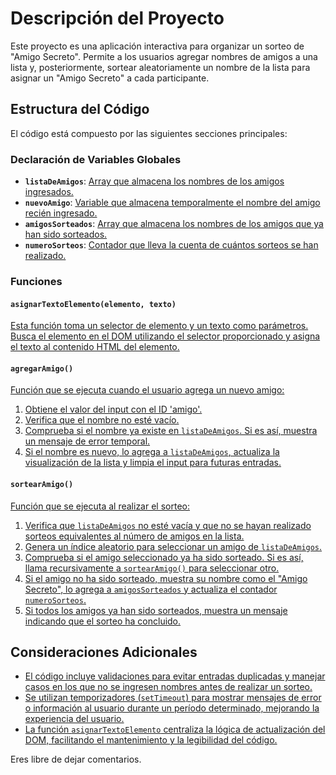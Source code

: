 # Descripción del Proyecto

Este proyecto es una aplicación interactiva para organizar un sorteo de "Amigo Secreto". Permite a los usuarios agregar nombres de amigos a una lista y, posteriormente, sortear aleatoriamente un nombre de la lista para asignar un "Amigo Secreto" a cada participante.

## Estructura del Código

El código está compuesto por las siguientes secciones principales:

### Declaración de Variables Globales

- **`listaDeAmigos`**: <u>Array que almacena los nombres de los amigos ingresados.</u>
- **`nuevoAmigo`**: <u>Variable que almacena temporalmente el nombre del amigo recién ingresado.</u>
- **`amigosSorteados`**: <u>Array que almacena los nombres de los amigos que ya han sido sorteados.</u>
- **`numeroSorteos`**: <u>Contador que lleva la cuenta de cuántos sorteos se han realizado.</u>

### Funciones

#### `asignarTextoElemento(elemento, texto)`

<u>Esta función toma un selector de elemento y un texto como parámetros. Busca el elemento en el DOM utilizando el selector proporcionado y asigna el texto al contenido HTML del elemento.</u>

#### `agregarAmigo()`

<u>Función que se ejecuta cuando el usuario agrega un nuevo amigo:</u>

1. <u>Obtiene el valor del input con el ID 'amigo'.</u>
2. <u>Verifica que el nombre no esté vacío.</u>
3. <u>Comprueba si el nombre ya existe en `listaDeAmigos`. Si es así, muestra un mensaje de error temporal.</u>
4. <u>Si el nombre es nuevo, lo agrega a `listaDeAmigos`, actualiza la visualización de la lista y limpia el input para futuras entradas.</u>

#### `sortearAmigo()`

<u>Función que se ejecuta al realizar el sorteo:</u>

1. <u>Verifica que `listaDeAmigos` no esté vacía y que no se hayan realizado sorteos equivalentes al número de amigos en la lista.</u>
2. <u>Genera un índice aleatorio para seleccionar un amigo de `listaDeAmigos`.</u>
3. <u>Comprueba si el amigo seleccionado ya ha sido sorteado. Si es así, llama recursivamente a `sortearAmigo()` para seleccionar otro.</u>
4. <u>Si el amigo no ha sido sorteado, muestra su nombre como el "Amigo Secreto", lo agrega a `amigosSorteados` y actualiza el contador `numeroSorteos`.</u>
5. <u>Si todos los amigos ya han sido sorteados, muestra un mensaje indicando que el sorteo ha concluido.</u>

## Consideraciones Adicionales

- <u>El código incluye validaciones para evitar entradas duplicadas y manejar casos en los que no se ingresen nombres antes de realizar un sorteo.</u>
- <u>Se utilizan temporizadores (`setTimeout`) para mostrar mensajes de error o información al usuario durante un período determinado, mejorando la experiencia del usuario.</u>
- <u>La función `asignarTextoElemento` centraliza la lógica de actualización del DOM, facilitando el mantenimiento y la legibilidad del código.</u>


Eres libre de dejar comentarios.



